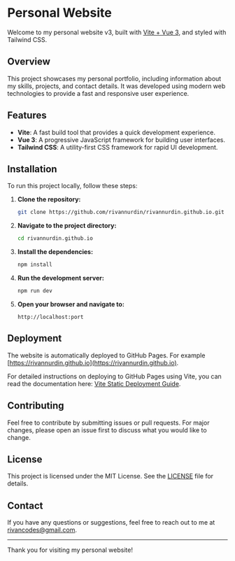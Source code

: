 # Personal Website

Welcome to my personal website v3, built with [Vite + Vue 3](https://vitejs.dev), and styled with Tailwind CSS.

## Overview

This project showcases my personal portfolio, including information about my skills, projects, and contact details. It was developed using modern web technologies to provide a fast and responsive user experience.

## Features

- **Vite**: A fast build tool that provides a quick development experience.
- **Vue 3**: A progressive JavaScript framework for building user interfaces.
- **Tailwind CSS**: A utility-first CSS framework for rapid UI development.

## Installation

To run this project locally, follow these steps:

1. **Clone the repository:**

    ```bash
    git clone https://github.com/rivannurdin/rivannurdin.github.io.git
    ```

2. **Navigate to the project directory:**

    ```bash
    cd rivannurdin.github.io
    ```

3. **Install the dependencies:**

    ```bash
    npm install
    ```

4. **Run the development server:**

    ```bash
    npm run dev
    ```

5. **Open your browser and navigate to:**

    ```
    http://localhost:port
    ```

## Deployment

The website is automatically deployed to GitHub Pages. For example [https://rivannurdin.github.io](https://rivannurdin.github.io).

For detailed instructions on deploying to GitHub Pages using Vite, you can read the documentation here: [Vite Static Deployment Guide](https://vitejs.dev/guide/static-deploy).


## Contributing

Feel free to contribute by submitting issues or pull requests. For major changes, please open an issue first to discuss what you would like to change.

## License

This project is licensed under the MIT License. See the [LICENSE](LICENSE) file for details.

## Contact

If you have any questions or suggestions, feel free to reach out to me at [rivancodes@gmail.com](mailto:rivancodes@gmail.com).

---

Thank you for visiting my personal website!

